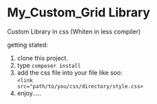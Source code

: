 # My_Custom_Grid Library
Custom Library in css (Whiten in less compiler)

getting stated: 

1. clone this project.
2. type <code>composer install </code>
3. add the css file into your file like soo: <br>
<code><link src="path/to/you/css/directory/style.css></code>
4. enjoy.....

